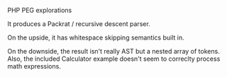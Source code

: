 PHP PEG explorations

It produces a Packrat / recursive descent parser.

On the upside, it has whitespace skipping semantics built in.

On the downside, the result isn't really AST but a nested array of tokens. Also, the included
Calculator example doesn't seem to correclty process math expressions.
